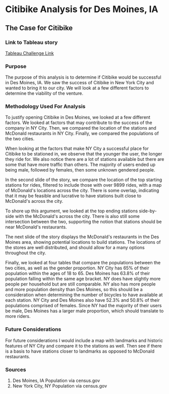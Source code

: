 # Citibike Analysis for Des Moines, IA
## The Case for Citibike

### Link to Tableau story

[Tableau Challenge Link](https://public.tableau.com/profile/enrique.bustamante#!/vizhome/CitibikeChallengeAnalysis/ChallengeAnalysis?publish=yes)


### Purpose

The purpose of this analysis is to determine if Citibike would be successful in Des Moines, IA. We saw the success of Citibike in New York City and wanted to bring it to our city. We will look at a few different factors to determine the viability of the venture.


### Methodology Used For Analysis

To justify opening Citibike in Des Moines, we looked at a few different factors. We looked at factors that may contribute to the success of the company in NY City. Then, we compared the location of the stations and McDonald restaurants in NY City. Finally, we compared the populations of the two cities.

When looking at the factors that make NY City a successful place for Citibike to be stationed in, we observe that the younger the user, the longer they ride for. We also notice there are a lot of stations available but there are some that have more traffic than others. The majority of users ended up being male, followed by females, then some unknown gendered people. 

In the second slide of the story, we compare the location of the top starting stations for rides, filtered to include those with over 9899 rides, with a map of McDonald's locations across the city. There is some overlap, indicating that it may be feasible and lucrative to have stations built close to McDonald's across the city.

To shore up this argument, we looked at the top ending stations side-by-side with the McDonald's across the city. There is also still some intersection between the two, supporting the notion that stations should be near McDonald's restaurants.

The next slide of the story displays the McDonald's restaurants in the Des Moines area, showing potential locations to build stations. The locations of the stores are well distributed, and should allow for a many options throughout the city.

Finally, we looked at four tables that compare the populations between the two cities, as well as the gender proportion. NY City has 65% of their population within the ages of 18 to 65. Des Moines has 63.8% of their population falling within the same age bracket. NY does have slightly more people per household but are still comparable. NY also has more people and more population density than Des Moines, so this should be a consideration when determining the number of bicycles to have available at each station. NY City and Des Moines also have 52.3% and 50.8% of their populations comprised of females. Since NY had the majority of their users be male, Des Moines has a larger male proportion, which should translate to more riders.


### Future Considerations

For future considerations I would include a map with landmarks and historic features of NY City and compare it to the stations as well. Then see if there is a basis to have stations closer to landmarks as opposed to McDonald restaurants.


### Sources

1. Des Moines, IA Population via census.gov
2. New York City, NY Population via census.gov

